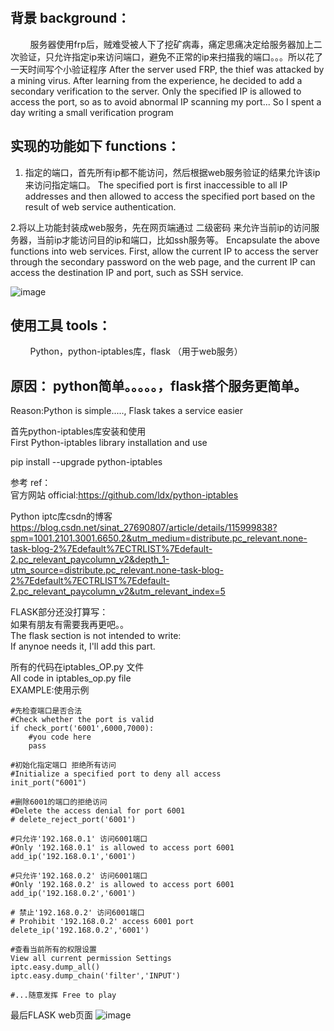 ​
## 背景 background：

        服务器使用frp后，贼难受被人下了挖矿病毒，痛定思痛决定给服务器加上二次验证，只允许指定ip来访问端口，避免不正常的ip来扫描我的端口。。。所以花了一天时间写个小验证程序
        After the server used FRP, the thief was attacked by a mining virus. After learning from the experience, he decided to add a secondary verification to the server. Only the specified IP is allowed to access the port, so as to avoid abnormal IP scanning my port... So I spent a day writing a small verification program

## 实现的功能如下 functions：  

1. 指定的端口，首先所有ip都不能访问，然后根据web服务验证的结果允许该ip来访问指定端口。
The specified port is first inaccessible to all IP addresses and then allowed to access the specified port based on the result of web service authentication.

2.将以上功能封装成web服务，先在网页端通过 二级密码 来允许当前ip的访问服务器，当前ip才能访问目的ip和端口，比如ssh服务等。
Encapsulate the above functions into web services. First, allow the current IP to access the server through the secondary password on the web page, and the current IP can access the destination IP and port, such as SSH service.

![image](https://user-images.githubusercontent.com/24267883/149650892-36c95553-48d6-412d-bab6-9156c2816f19.png)

## 使用工具 tools：  

        Python，python-iptables库，flask （用于web服务）

## 原因： python简单。。。。。，flask搭个服务更简单。  
Reason:Python is simple....., Flask takes a service easier  

首先python-iptables库安装和使用  
First Python-iptables library installation and use  

pip install --upgrade python-iptables  

参考 ref：  
官方网站 official:https://github.com/ldx/python-iptables  

Python iptc库csdn的博客 https://blog.csdn.net/sinat_27690807/article/details/115999838?spm=1001.2101.3001.6650.2&utm_medium=distribute.pc_relevant.none-task-blog-2%7Edefault%7ECTRLIST%7Edefault-2.pc_relevant_paycolumn_v2&depth_1-utm_source=distribute.pc_relevant.none-task-blog-2%7Edefault%7ECTRLIST%7Edefault-2.pc_relevant_paycolumn_v2&utm_relevant_index=5  

FLASK部分还没打算写：  
如果有朋友有需要我再更吧。。  
The flask section is not intended to write:  
If anynoe needs it, I'll add this part.  

所有的代码在iptables_OP.py 文件  
All code in iptables_op.py file  
EXAMPLE:使用示例  
```
#先检查端口是否合法 
#Check whether the port is valid
if check_port('6001',6000,7000):
    #you code here
    pass

#初始化指定端口 拒绝所有访问
#Initialize a specified port to deny all access
init_port("6001")

#删除6001的端口的拒绝访问
#Delete the access denial for port 6001
# delete_reject_port('6001')

#只允许'192.168.0.1' 访问6001端口
#Only '192.168.0.1' is allowed to access port 6001
add_ip('192.168.0.1','6001')

#只允许'192.168.0.2' 访问6001端口
#Only '192.168.0.2' is allowed to access port 6001
add_ip('192.168.0.2','6001')

# 禁止'192.168.0.2' 访问6001端口
# Prohibit '192.168.0.2' access 6001 port
delete_ip('192.168.0.2','6001')

#查看当前所有的权限设置  
View all current permission Settings  
iptc.easy.dump_all()
iptc.easy.dump_chain('filter','INPUT')

#...随意发挥 Free to play

```
最后FLASK web页面
![image](https://user-images.githubusercontent.com/24267883/149650930-d07b2a08-a8ec-4453-9aaf-228d9b109eaf.png)

